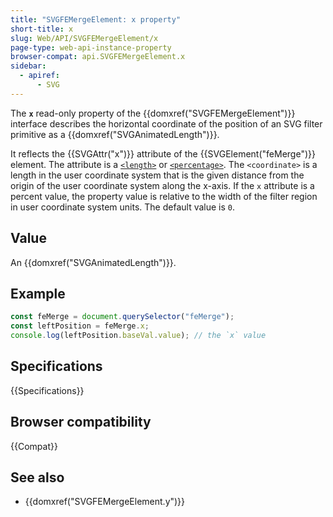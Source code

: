 ```yaml
---
title: "SVGFEMergeElement: x property"
short-title: x
slug: Web/API/SVGFEMergeElement/x
page-type: web-api-instance-property
browser-compat: api.SVGFEMergeElement.x
sidebar:
  - apiref:
      - SVG
---
```


The **`x`** read-only property of the {{domxref("SVGFEMergeElement")}} interface describes the horizontal coordinate of the position of an SVG filter primitive as a {{domxref("SVGAnimatedLength")}}.

It reflects the {{SVGAttr("x")}} attribute of the {{SVGElement("feMerge")}} element. The attribute is a [`<length>`](/en-US/docs/Web/SVG/Guides/Content_type#length) or [`<percentage>`](/en-US/docs/Web/SVG/Guides/Content_type#percentage). The `<coordinate>` is a length in the user coordinate system that is the given distance from the origin of the user coordinate system along the x-axis. If the `x` attribute is a percent value, the property value is relative to the width of the filter region in user coordinate system units. The default value is `0`.

## Value

An {{domxref("SVGAnimatedLength")}}.

## Example

```js
const feMerge = document.querySelector("feMerge");
const leftPosition = feMerge.x;
console.log(leftPosition.baseVal.value); // the `x` value
```

## Specifications

{{Specifications}}

## Browser compatibility

{{Compat}}

## See also

- {{domxref("SVGFEMergeElement.y")}}
